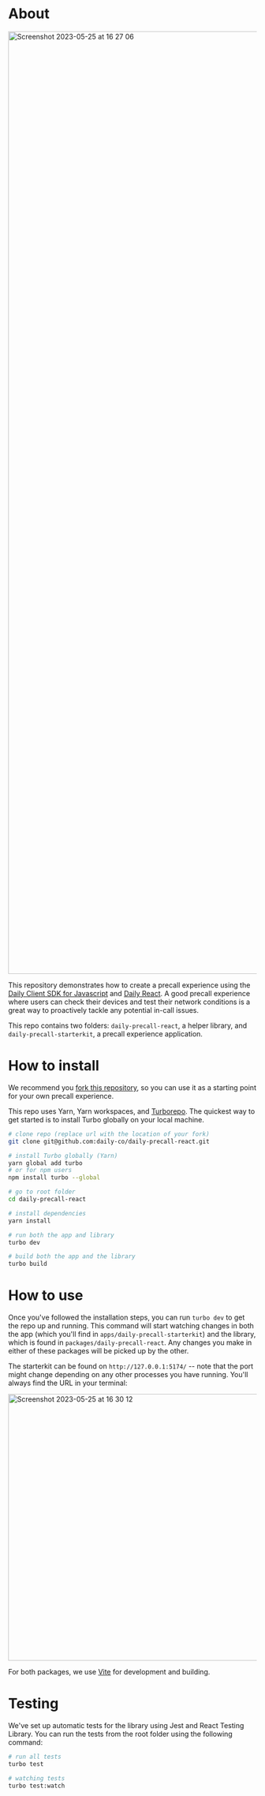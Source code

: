 # About
<img width="1912" alt="Screenshot 2023-05-25 at 16 27 06" src="https://github.com/daily-co/daily-precall-react/assets/12814720/772cfd7c-63d4-4150-b32e-671731fcbf36">

This repository demonstrates how to create a precall experience using the [Daily Client SDK for Javascript](https://docs.daily.co/guides/products/client-sdk) and [Daily React](https://docs.daily.co/reference/daily-react).
A good precall experience where users can check their devices and test their network conditions is a great way to proactively tackle any potential in-call issues.

This repo contains two folders: `daily-precall-react`, a helper library, and `daily-precall-starterkit`, a precall experience application.

# How to install
We recommend you [fork this repository](https://docs.github.com/en/get-started/quickstart/fork-a-repo), so you can use it as a starting point for your own precall experience.

This repo uses Yarn, Yarn workspaces, and [Turborepo](https://turbo.build/). The quickest way to get started is to install Turbo globally on your local machine.

```bash
# clone repo (replace url with the location of your fork)
git clone git@github.com:daily-co/daily-precall-react.git

# install Turbo globally (Yarn)
yarn global add turbo
# or for npm users
npm install turbo --global 

# go to root folder
cd daily-precall-react

# install dependencies
yarn install

# run both the app and library
turbo dev 

# build both the app and the library
turbo build
```

# How to use
Once you've followed the installation steps, you can run `turbo dev` to get the repo up and running. This command will start watching changes in both the app (which you'll find in `apps/daily-precall-starterkit`) and the library, which is found in `packages/daily-precall-react`. Any changes you make in either of these packages will be picked up by the other. 

The starterkit can be found on `http://127.0.0.1:5174/` -- note that the port might change depending on any other processes you have running. You'll always find the URL in your terminal:

<img width="541" alt="Screenshot 2023-05-25 at 16 30 12" src="https://github.com/daily-co/daily-precall-react/assets/12814720/1e3b4ea6-c03c-4808-9c9d-7a8c8e47ba74">

For both packages, we use [Vite](https://vitejs.dev/) for development and building.

# Testing
We've set up automatic tests for the library using Jest and React Testing Library. You can run the tests from the root folder using the following command:

```bash
# run all tests
turbo test

# watching tests
turbo test:watch
```
